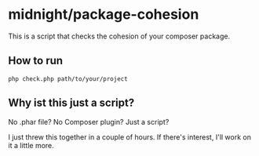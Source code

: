 midnight/package-cohesion
=========================
This is a script that checks the cohesion of your composer package.

How to run
----------
`php check.php path/to/your/project`

Why ist this just a script?
---------------------------
No .phar file? No Composer plugin? Just a script?

I just threw this together in a couple of hours. If there's interest, I'll work on it a little more. 
